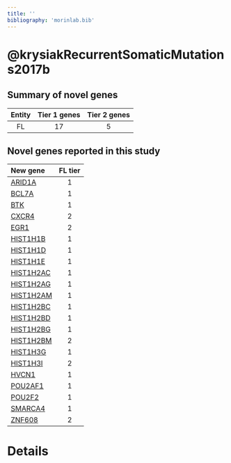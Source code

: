 ```yaml
---
title: ''
bibliography: 'morinlab.bib'
---
```


# @krysiakRecurrentSomaticMutations2017b
## Summary of novel genes

|Entity| Tier 1 genes| Tier 2 genes|
|:-:|:-:|:-:|
|FL|17|5|

## Novel genes reported in this study

|New gene|FL tier|
|:-|:-:|
|[ARID1A](ARID1A)|1 |
|[BCL7A](BCL7A)|1 |
|[BTK](BTK)|1 |
|[CXCR4](CXCR4)|2 |
|[EGR1](EGR1)|2 |
|[HIST1H1B](HIST1H1B)|1 |
|[HIST1H1D](HIST1H1D)|1 |
|[HIST1H1E](HIST1H1E)|1 |
|[HIST1H2AC](HIST1H2AC)|1 |
|[HIST1H2AG](HIST1H2AG)|1 |
|[HIST1H2AM](HIST1H2AM)|1 |
|[HIST1H2BC](HIST1H2BC)|1 |
|[HIST1H2BD](HIST1H2BD)|1 |
|[HIST1H2BG](HIST1H2BG)|1 |
|[HIST1H2BM](HIST1H2BM)|2 |
|[HIST1H3G](HIST1H3G)|1 |
|[HIST1H3I](HIST1H3I)|2 |
|[HVCN1](HVCN1)|1 |
|[POU2AF1](POU2AF1)|1 |
|[POU2F2](POU2F2)|1 |
|[SMARCA4](SMARCA4)|1 |
|[ZNF608](ZNF608)|2 |

# Details

